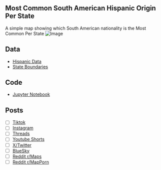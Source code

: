 ## Most Common South American Hispanic Origin Per State
A simple map showing which South American nationality is the Most Common Per State
![Image](https://drive.google.com/uc?export=view&id=)

## Data
* [Hispanic Data](https://data.census.gov/table/ACSDT5Y2023.B03001)
* [State Boundaries](https://www.census.gov/geographies/mapping-files/time-series/geo/carto-boundary-file.html)

## Code
* [Jupyter Notebook](FormatData.ipynb)

## Posts
- [ ] [Tiktok]()
- [ ] [Instagram]()
- [ ] [Threads]()
- [ ] [Youtube Shorts]()
- [ ] [X/Twitter]()
- [ ] [BlueSky]()
- [ ] [Reddit r/Maps]()
- [ ] [Reddit r/MapPorn]()
